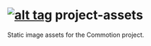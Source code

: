 [![alt tag](http://img.shields.io/badge/maintainer-critzo-orange.svg)](https://github.com/critzo)
project-assets
==============
Static image assets for the Commotion project.
